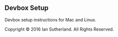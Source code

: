 ## Devbox Setup

Devbox setup instructions for Mac and Linux.

Copyright &copy; 2016 Ian Sutherland. All Rights Reserved.
